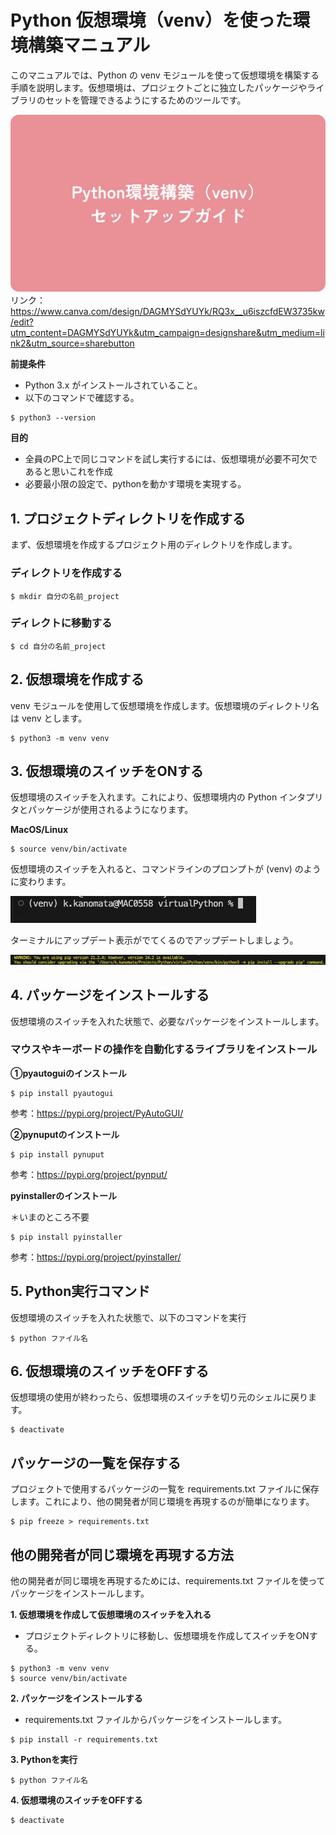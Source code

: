 # Python 仮想環境（venv）を使った環境構築マニュアル
このマニュアルでは、Python の venv モジュールを使って仮想環境を構築する手順を説明します。仮想環境は、プロジェクトごとに独立したパッケージやライブラリのセットを管理できるようにするためのツールです。

![セットアップガイド](1.jpg)
リンク：https://www.canva.com/design/DAGMYSdYUYk/RQ3x__u6iszcfdEW3735kw/edit?utm_content=DAGMYSdYUYk&utm_campaign=designshare&utm_medium=link2&utm_source=sharebutton

<b>前提条件</b>

- Python 3.x がインストールされていること。
- 以下のコマンドで確認する。

```
$ python3 --version
```

<b>目的</b>

- 全員のPC上で同じコマンドを試し実行するには、仮想環境が必要不可欠であると思いこれを作成
- 必要最小限の設定で、pythonを動かす環境を実現する。

## 1. プロジェクトディレクトリを作成する
まず、仮想環境を作成するプロジェクト用のディレクトリを作成します。

### ディレクトリを作成する

```
$ mkdir 自分の名前_project
```

### ディレクトに移動する

```
$ cd 自分の名前_project
```

## 2. 仮想環境を作成する
venv モジュールを使用して仮想環境を作成します。仮想環境のディレクトリ名は venv とします。

```
$ python3 -m venv venv
```
## 3. 仮想環境のスイッチをONする
仮想環境のスイッチを入れます。これにより、仮想環境内の Python インタプリタとパッケージが使用されるようになります。

<b>MacOS/Linux</b>

```
$ source venv/bin/activate
```

仮想環境のスイッチを入れると、コマンドラインのプロンプトが (venv) のように変わります。

![プロンプト画面](image1.png)

ターミナルにアップデート表示がでてくるのでアップデートしましょう。

![アップデート](image2.png)


## 4. パッケージをインストールする
仮想環境のスイッチを入れた状態で、必要なパッケージをインストールします。

### マウスやキーボードの操作を自動化するライブラリをインストール

<b> ①pyautoguiのインストール</b>

```
$ pip install pyautogui
```

参考：https://pypi.org/project/PyAutoGUI/


<b> ②pynuputのインストール</b>

```
$ pip install pynuput
```

参考：https://pypi.org/project/pynput/


<b>pyinstallerのインストール</b>

＊いまのところ不要

```
$ pip install pyinstaller
```

参考：https://pypi.org/project/pyinstaller/


## 5. Python実行コマンド
仮想環境のスイッチを入れた状態で、以下のコマンドを実行

```
$ python ファイル名
```

## 6. 仮想環境のスイッチをOFFする
仮想環境の使用が終わったら、仮想環境のスイッチを切り元のシェルに戻ります。

```
$ deactivate
```

## パッケージの一覧を保存する
プロジェクトで使用するパッケージの一覧を requirements.txt ファイルに保存します。これにより、他の開発者が同じ環境を再現するのが簡単になります。

```
$ pip freeze > requirements.txt
```

## 他の開発者が同じ環境を再現する方法
他の開発者が同じ環境を再現するためには、requirements.txt ファイルを使ってパッケージをインストールします。

<b>1. 仮想環境を作成して仮想環境のスイッチを入れる</b>

- プロジェクトディレクトリに移動し、仮想環境を作成してスイッチをONする。

```
$ python3 -m venv venv
$ source venv/bin/activate
```


<b>2. パッケージをインストールする</b>

- requirements.txt ファイルからパッケージをインストールします。

```
$ pip install -r requirements.txt
```

<b>3. Pythonを実行</b>

```
$ python ファイル名
```

<b>4. 仮想環境のスイッチをOFFする</b>

```
$ deactivate
```
